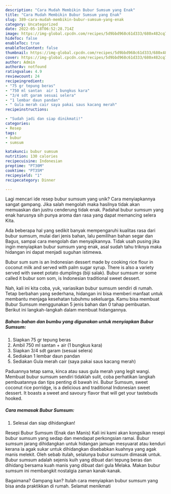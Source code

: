 ```yaml
---
description: "Cara Mudah Membikin Bubur Sumsum yang Enak"
title: "Cara Mudah Membikin Bubur Sumsum yang Enak"
slug: 389-cara-mudah-membikin-bubur-sumsum-yang-enak
category: Uncategorized
date: 2022-05-18T06:52:28.714Z
image: https://img-global.cpcdn.com/recipes/5d9bbd968c61d333/680x482cq70/bubur-sumsum-foto-resep-utama.jpg
hideToc: false
enableToc: true
enableTocContent: false
thumbnail: https://img-global.cpcdn.com/recipes/5d9bbd968c61d333/680x482cq70/bubur-sumsum-foto-resep-utama.jpg
cover: https://img-global.cpcdn.com/recipes/5d9bbd968c61d333/680x482cq70/bubur-sumsum-foto-resep-utama.jpg
author: Admin
authorAv: notfound
ratingvalue: 4.9
reviewcount: 24
recipeingredient:
- "75 gr tepung beras"
- "750 ml santan  air 1 bungkus kara"
- "3/4 sdt garam sesuai selera"
- "1 lembar daun pandan"
- " Gula merah cair saya pakai saus kacang merah"
recipeinstructions:

- "Sudah jadi dan siap dinikmati!"
categories:
- Resep
tags:
- bubur
- sumsum

katakunci: bubur sumsum 
nutrition: 130 calories
recipecuisine: Indonesian
preptime: "PT30M"
cooktime: "PT35M"
recipeyield: "1"
recipecategory: Dinner

---
```





Lagi mencari ide resep bubur sumsum yang unik? Cara menyiapkannya sangat gampang. Jika salah mengolah maka hasilnya tidak akan memuaskan dan justru cenderung tidak enak. Padahal bubur sumsum yang enak harusnya sih punya aroma dan rasa yang dapat memancing selera Kita.





Ada beberapa hal yang sedikit banyak mempengaruhi kualitas rasa dari bubur sumsum, mulai dari jenis bahan, lalu pemilihan bahan segar dan Bagus, sampai cara mengolah dan menyajikannya. Tidak usah pusing jika ingin menyiapkan bubur sumsum yang enak,      asal sudah tahu triknya maka hidangan ini dapat menjadi suguhan istimewa.














Bubur sum sum is an Indonesian dessert made by cooking rice flour in coconut milk and served with palm sugar syrup. There is also a variety served with sweet potato dumplings (biji salak). Bubur sumsum or some called it bubur som som, is Indonesian traditional sweet dessert.






Nah, kali ini kita coba, yuk, variasikan bubur sumsum sendiri di rumah. Tetap berbahan yang sederhana, hidangan ini bisa memberi manfaat untuk membantu menjaga kesehatan tubuhmu sekeluarga. Kamu bisa membuat Bubur Sumsum menggunakan 5 jenis bahan dan 0 tahap pembuatan. Berikut ini langkah-langkah dalam membuat hidangannya.

<!--inarticleads1-->

##### Bahan-bahan dan bumbu yang digunakan untuk menyiapkan Bubur Sumsum:

1. Siapkan 75 gr tepung beras
1. Ambil 750 ml santan + air (1 bungkus kara)
1. Siapkan 3/4 sdt garam (sesuai selera)
1. Sediakan 1 lembar daun pandan
1. Sediakan  Gula merah cair (saya pakai saus kacang merah)


Paduannya tetap sama, kinca atau saus gula merah yang legit wangi. Membuat bubur sumsum sendiri tidaklah sulit, coba perhatikan langkah pembuatannya dan tips penting di bawah ini. Bubur Sumsum, sweet coconut rice porridge, is a delicious and traditional Indonesian sweet dessert. It boasts a sweet and savoury flavor that will get your tastebuds hooked. 

<!--inarticleads2-->

##### Cara memasak Bubur Sumsum:


1. Selesai dan siap dihidangkan!

Resepi Bubur Sumsum (Enak dan Manis) Kali ini kami akan kongsikan resepi bubur sumsum yang sedap dan mendapat perkongsian ramai. Bubur sumsum jarang dihidangkan untuk hidangan jamuan mesyuarat atau kenduri kerana ia agak sukar untuk dihidangkan disebabkan kuahnya yang agak manis melekit. Oleh sebab itulah, selalunya bubur sumsum dimasak untuk. Bubur sumsum adalah sejenis kuih yang dibuat dari tepung beras dan dihidang bersama kuah manis yang dibuat dari gula Melaka. Makan bubur sumsum ini membangkit nostalgia zaman kanak-kanak. 

Bagaimana? Gampang kan? Itulah cara menyiapkan bubur sumsum yang bisa anda praktikkan di rumah. Selamat menikmati
